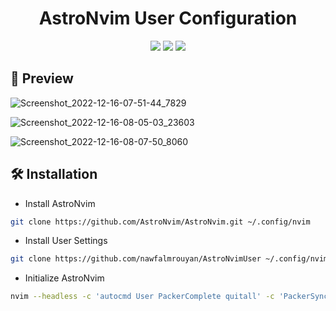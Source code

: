 <h1 align="center">AstroNvim User Configuration</h1>

<div align="center">
<img src="https://img.shields.io/github/last-commit/nawfalmrouyan/AstroNvimUser?style=for-the-badge&logo=github&color=a6da95&logoColor=D9E0EE&labelColor=302D41"/>
<img src="https://img.shields.io/github/repo-size/nawfalmrouyan/AstroNvimUser?style=for-the-badge&logo=dropbox&color=7dc4e4&logoColor=D9E0EE&labelColor=302D41"/>
<img src="https://img.shields.io/github/license/nawfalmrouyan/AstroNvimUser?style=for-the-badge&logo=powerpages&color=cba6f7&logoColor=D9E0EE&labelColor=302D41"/>
</div>

## 🌟 Preview

![Screenshot_2022-12-16-07-51-44_7829](https://user-images.githubusercontent.com/10271030/207992696-518aade7-c1f2-4e75-80cc-f96cd7511823.png)

![Screenshot_2022-12-16-08-05-03_23603](https://user-images.githubusercontent.com/10271030/207992703-031e5c0f-7b14-4af0-b8bc-2eeac1b67828.png)

![Screenshot_2022-12-16-08-07-50_8060](https://user-images.githubusercontent.com/10271030/207992711-68d2d633-3ebb-4a85-8901-54ba6b36c995.png)

## 🛠 Installation

- Install AstroNvim

```sh
git clone https://github.com/AstroNvim/AstroNvim.git ~/.config/nvim
```

- Install User Settings

```sh
git clone https://github.com/nawfalmrouyan/AstroNvimUser ~/.config/nvim/lua/user
```

- Initialize AstroNvim

```sh
nvim --headless -c 'autocmd User PackerComplete quitall' -c 'PackerSync'
```
